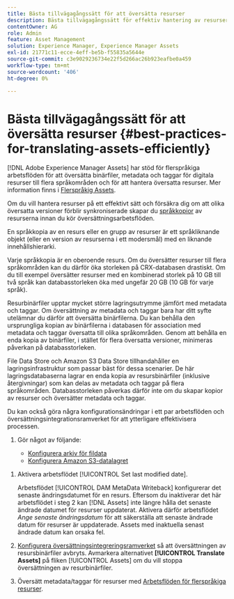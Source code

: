 ```yaml
---
title: Bästa tillvägagångssätt för att översätta resurser
description: Bästa tillvägagångssätt för effektiv hantering av resurser för att synkronisera olika översatta versioner och effektivisera översättningsarbetsflöden.
contentOwner: AG
role: Admin
feature: Asset Management
solution: Experience Manager, Experience Manager Assets
exl-id: 21771c11-ecce-4eff-be5b-f55835a5644e
source-git-commit: c3e9029236734e22f5d266ac26b923eafbe0a459
workflow-type: tm+mt
source-wordcount: '406'
ht-degree: 0%

---
```


# Bästa tillvägagångssätt för att översätta resurser {#best-practices-for-translating-assets-efficiently}

[!DNL Adobe Experience Manager Assets] har stöd för flerspråkiga arbetsflöden för att översätta binärfiler, metadata och taggar för digitala resurser till flera språkområden och för att hantera översatta resurser. Mer information finns i [Flerspråkig Assets](multilingual-assets.md).

Om du vill hantera resurser på ett effektivt sätt och försäkra dig om att olika översatta versioner förblir synkroniserade skapar du [språkkopior](preparing-assets-for-translation.md) av resurserna innan du kör översättningsarbetsflöden.

En språkkopia av en resurs eller en grupp av resurser är ett språkliknande objekt (eller en version av resurserna i ett modersmål) med en liknande innehållshierarki.

Varje språkkopia är en oberoende resurs. Om du översätter resurser till flera språkområden kan du därför öka storleken på CRX-databasen drastiskt. Om du till exempel översätter resurser med en kombinerad storlek på 10 GB till två språk kan databasstorleken öka med ungefär 20 GB (10 GB för varje språk).

Resurbinärfiler upptar mycket större lagringsutrymme jämfört med metadata och taggar. Om översättning av metadata och taggar bara har ditt syfte utelämnar du därför att översätta binärfilerna. Du kan behålla den ursprungliga kopian av binärfilerna i databasen för association med metadata och taggar översatta till olika språkområden. Genom att behålla en enda kopia av binärfiler, i stället för flera översatta versioner, minimeras påverkan på databasstorleken.

File Data Store och Amazon S3 Data Store tillhandahåller en lagringsinfrastruktur som passar bäst för dessa scenarier. De här lagringsdatabaserna lagrar en enda kopia av resursbinärfiler (inklusive återgivningar) som kan delas av metadata och taggar på flera språkområden. Databasstorleken påverkas därför inte om du skapar kopior av resurser och översätter metadata och taggar.

Du kan också göra några konfigurationsändringar i ett par arbetsflöden och översättningsintegrationsramverket för att ytterligare effektivisera processen.

1. Gör något av följande:

   * [Konfigurera arkiv för fildata](/help/sites-deploying/data-store-config.md)
   * [Konfigurera Amazon S3-datalagret](/help/sites-deploying/data-store-config.md)

<!--
1. Disable the [DAM MetaData Write-back](/help/sites-administering/workflow-offloader.md#disable-offloading) workflow.

   As the name suggests, the [!UICONTROL DAM Metadata Writeback] workflow rewrites the metadata to the binary file. Because the metadata changes after translation, writing it back to the binary file generates a different binary for a language copy.

   >[!NOTE]
   >
   >Disabling the [!UICONTROL DAM MetaData Writeback] workflow turns off XMP metadata write-back on asset binaries. Consequently, future metadata changes are no longer be saved within the assets. Evaluate the consequences before disabling this workflow.
-->

1. Aktivera arbetsflödet [!UICONTROL Set last modified date].

   Arbetsflödet [!UICONTROL DAM MetaData Writeback] konfigurerar det senaste ändringsdatumet för en resurs. Eftersom du inaktiverar det här arbetsflödet i steg 2 kan [!DNL Assets] inte längre hålla det senaste ändrade datumet för resurser uppdaterat. Aktivera därför arbetsflödet *Ange senaste ändringsdatum* för att säkerställa att senaste ändrade datum för resurser är uppdaterade. Assets med inaktuella senast ändrade datum kan orsaka fel.

1. [Konfigurera översättningsintegreringsramverket](/help/sites-administering/tc-tic.md) så att översättningen av resursbinärfiler avbryts. Avmarkera alternativet **[!UICONTROL Translate Assets]** på fliken [!UICONTROL Assets] om du vill stoppa översättningen av resurbinärfiler.
1. Översätt metadata/taggar för resurser med [Arbetsflöden för flerspråkiga resurser](multilingual-assets.md).
